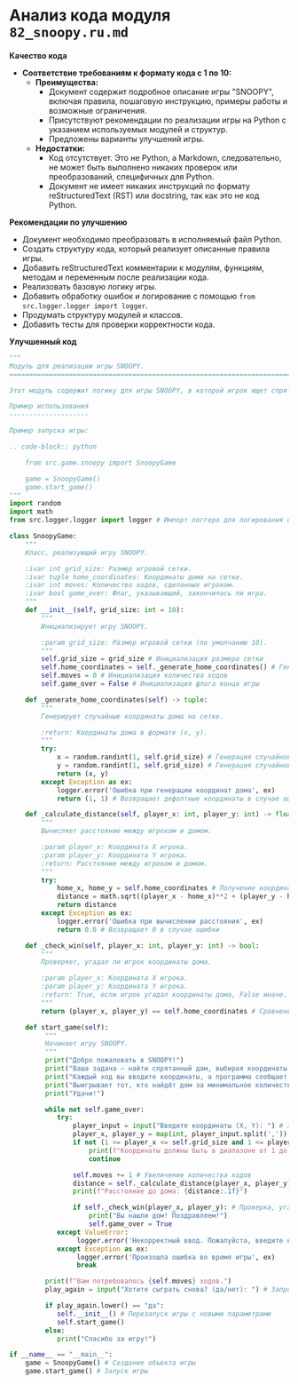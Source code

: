 # Анализ кода модуля `82_snoopy.ru.md`

**Качество кода**
- **Соответствие требованиям к формату кода с 1 по 10:**
    - **Преимущества:**
        - Документ содержит подробное описание игры "SNOOPY", включая правила, пошаговую инструкцию, примеры работы и возможные ограничения.
        - Присутствуют рекомендации по реализации игры на Python с указанием используемых модулей и структур.
        - Предложены варианты улучшений игры.
    - **Недостатки:**
        - Код отсутствует. Это не Python, а Markdown, следовательно, не может быть выполнено никаких проверок или преобразований, специфичных для Python.
        - Документ не имеет никаких инструкций по формату reStructuredText (RST) или docstring, так как это не код Python.

**Рекомендации по улучшению**
- Документ необходимо преобразовать в исполняемый файл Python.
- Создать структуру кода, который реализует описанные правила игры.
- Добавить reStructuredText комментарии к модулям, функциям, методам и переменным после реализации кода.
- Реализовать базовую логику игры.
- Добавить обработку ошибок и логирование с помощью `from src.logger.logger import logger`.
- Продумать структуру модулей и классов.
- Добавить тесты для проверки корректности кода.

**Улучшенный код**
```python
"""
Модуль для реализации игры SNOOPY.
=========================================================================================

Этот модуль содержит логику для игры SNOOPY, в которой игрок ищет спрятанный дом на сетке.

Пример использования
--------------------

Пример запуска игры:

.. code-block:: python

    from src.game.snoopy import SnoopyGame

    game = SnoopyGame()
    game.start_game()
"""
import random
import math
from src.logger.logger import logger # Импорт логгера для логирования ошибок

class SnoopyGame:
    """
    Класс, реализующий игру SNOOPY.

    :ivar int grid_size: Размер игровой сетки.
    :ivar tuple home_coordinates: Координаты дома на сетке.
    :ivar int moves: Количество ходов, сделанных игроком.
    :ivar bool game_over: Флаг, указывающий, закончилась ли игра.
    """
    def __init__(self, grid_size: int = 10):
        """
        Инициализирует игру SNOOPY.

        :param grid_size: Размер игровой сетки (по умолчанию 10).
        """
        self.grid_size = grid_size # Инициализация размера сетки
        self.home_coordinates = self._generate_home_coordinates() # Генерация случайных координат дома
        self.moves = 0 # Инициализация количества ходов
        self.game_over = False # Инициализация флага конца игры

    def _generate_home_coordinates(self) -> tuple:
        """
        Генерирует случайные координаты дома на сетке.

        :return: Координаты дома в формате (x, y).
        """
        try:
            x = random.randint(1, self.grid_size) # Генерация случайной координаты x
            y = random.randint(1, self.grid_size) # Генерация случайной координаты y
            return (x, y)
        except Exception as ex:
            logger.error('Ошибка при генерации координат дома', ex)
            return (1, 1) # Возвращает дефолтные координаты в случае ошибки

    def _calculate_distance(self, player_x: int, player_y: int) -> float:
        """
        Вычисляет расстояние между игроком и домом.

        :param player_x: Координата X игрока.
        :param player_y: Координата Y игрока.
        :return: Расстояние между игроком и домом.
        """
        try:
            home_x, home_y = self.home_coordinates # Получение координат дома
            distance = math.sqrt((player_x - home_x)**2 + (player_y - home_y)**2) # Вычисление расстояния по формуле
            return distance
        except Exception as ex:
            logger.error('Ошибка при вычислении расстояния', ex)
            return 0.0 # Возвращает 0 в случае ошибки

    def _check_win(self, player_x: int, player_y: int) -> bool:
        """
        Проверяет, угадал ли игрок координаты дома.

        :param player_x: Координата X игрока.
        :param player_y: Координата Y игрока.
        :return: True, если игрок угадал координаты дома, False иначе.
        """
        return (player_x, player_y) == self.home_coordinates # Сравнение координат игрока и дома

    def start_game(self):
         """
         Начинает игру SNOOPY.
         """
         print("Добро пожаловать в SNOOPY!")
         print("Ваша задача — найти спрятанный дом, выбирая координаты на сетке.")
         print("Каждый ход вы вводите координаты, а программа сообщает, насколько близко вы к дому.")
         print("Выигрывает тот, кто найдёт дом за минимальное количество ходов!")
         print("Удачи!")

         while not self.game_over:
            try:
                player_input = input("Введите координаты (X, Y): ") # Запрос координат у игрока
                player_x, player_y = map(int, player_input.split(',')) # Разделение ввода на координаты
                if not (1 <= player_x <= self.grid_size and 1 <= player_y <= self.grid_size):
                    print(f"Координаты должны быть в диапазоне от 1 до {self.grid_size}.")
                    continue

                self.moves += 1 # Увеличение количества ходов
                distance = self._calculate_distance(player_x, player_y) # Вычисление расстояния
                print(f"Расстояние до дома: {distance:.1f}")

                if self._check_win(player_x, player_y): # Проверка, угадал ли игрок
                    print("Вы нашли дом! Поздравляем!")
                    self.game_over = True
            except ValueError:
                 logger.error('Некорректный ввод. Пожалуйста, введите координаты в формате "X, Y".')
            except Exception as ex:
                 logger.error('Произошла ошибка во время игры', ex)
                 break

         print(f"Вам потребовалось {self.moves} ходов.")
         play_again = input("Хотите сыграть снова? (да/нет): ") # Запрос на повторную игру

         if play_again.lower() == "да":
            self.__init__() # Перезапуск игры с новыми параметрами
            self.start_game()
         else:
            print("Спасибо за игру!")

if __name__ == "__main__":
    game = SnoopyGame() # Создание объекта игры
    game.start_game() # Запуск игры
```